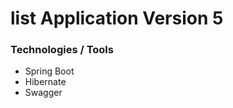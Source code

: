 # list Application Version 5

### Technologies / Tools

<ul>
<li>Spring Boot</li>
<li>Hibernate</li>
<li>Swagger</li>
</ul>